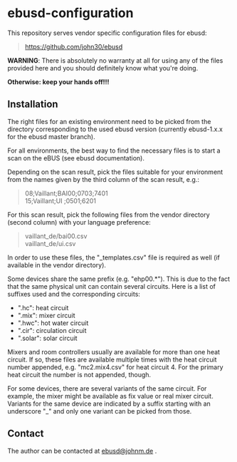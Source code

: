 ebusd-configuration
===================

This repository serves vendor specific configuration files for ebusd:

> https://github.com/john30/ebusd


**WARNING**: There is absolutely no warranty at all for using any of the files
provided here and you should definitely know what you're doing.

**Otherwise: keep your hands off!!!**


Installation
------------

The right files for an existing environment need to be picked from the
directory corresponding to the used ebusd version (currently ebusd-1.x.x for
the ebusd master branch).

For all environments, the best way to find the necessary files is to start a
scan on the eBUS (see ebusd documentation).

Depending on the scan result, pick the files suitable for your environment
from the names given by the third column of the scan result, e.g.:

> 08;Vaillant;BAI00;0703;7401  
> 15;Vaillant;UI   ;0501;6201  

For this scan result, pick the following files from the vendor directory
(second column) with your language preference:

> vaillant_de/bai00.csv  
> vaillant_de/ui.csv  

In order to use these files, the "_templates.csv" file is required as well
(if available in the vendor directory). 

Some devices share the same prefix (e.g. "ehp00.*"). This is due to the fact
that the same physical unit can contain several circuits. Here is a list of
suffixes used and the corresponding circuits:

* ".hc": heat circuit
* ".mix": mixer circuit
* ".hwc": hot water circuit
* ".cir": circulation circuit
* ".solar": solar circuit

Mixers and room controllers  usually are available for more than one heat
circuit. If so, these files are available multiple times with the heat
circuit number appended, e.g. "mc2.mix4.csv" for heat circuit 4. For the
primary heat circuit the number is not appended, though.

For some devices, there are several variants of the same circuit. For
example, the mixer might be available as fix value or real mixer circuit.
Variants for the same device are indicated by a suffix starting with an
underscore "_" and only one variant can be picked from those.


Contact
-------

The author can be contacted at ebusd@johnm.de .
